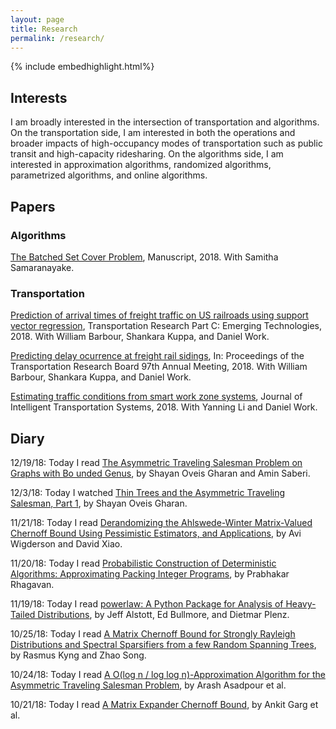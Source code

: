 ```yaml
---
layout: page
title: Research
permalink: /research/
---
```


{% include embedhighlight.html%}

## Interests

I am broadly interested in the intersection of transportation and algorithms. On the transportation side, I am interested in both the operations and broader impacts of high-occupancy modes of transportation such as public transit and high-capacity ridesharing. On the algorithms side, I am interested in approximation algorithms, randomized algorithms, parametrized algorithms, and online algorithms.

## Papers

### Algorithms
<a href="https://arxiv.org/abs/1811.10767">The Batched Set Cover Problem</a>, Manuscript, 2018. With Samitha Samaranayake.

### Transportation

<a href="https://www.sciencedirect.com/science/article/pii/S0968090X18307101">Prediction of arrival times of freight traffic on US railroads using support vector regression</a>, Transportation Research Part C: Emerging Technologies, 2018. With William Barbour, Shankara Kuppa, and Daniel Work.

<a href="https://trid.trb.org/view/1496714">Predicting delay ocurrence at freight rail sidings</a>, In: Proceedings of the Transportation Research Board 97th Annual Meeting, 2018. With William Barbour, Shankara Kuppa, and Daniel Work.

<a href="https://www.tandfonline.com/doi/abs/10.1080/15472450.2018.1438274">Estimating traffic conditions from smart work zone systems</a>, Journal of Intelligent Transportation Systems, 2018. With Yanning Li and Daniel Work.

## Diary
12/19/18: Today I read <a href="https://arxiv.org/pdf/0909.2849.pdf">The Asymmetric Traveling Salesman Problem on Graphs with Bo
unded Genus</a>, by Shayan Oveis Gharan and Amin Saberi.

12/3/18: Today I watched <a href="https://www.birs.ca/events/2018/5-day-workshops/18w5088/videos/watch/201809250934-OveisGharan.html">Thin Trees and the Asymmetric Traveling Salesman, Part 1</a>, by Shayan Oveis Gharan.

11/21/18: Today I read <a href="http://theoryofcomputing.org/articles/v004a003/">Derandomizing the Ahlswede-Winter Matrix-Valued Chernoff Bound Using Pessimistic Estimators, and Applications</a>, by Avi Wigderson and David Xiao.

11/20/18: Today I read <a href="https://www.sciencedirect.com/science/article/pii/0022000088900037">Probabilistic Construction of Deterministic Algorithms: Approximating Packing Integer Programs</a>, by Prabhakar Rhagavan.

11/19/18: Today I read <a href="https://journals.plos.org/plosone/article?id=10.1371/journal.pone.0085777">powerlaw: A Python Package for Analysis of Heavy-Tailed Distributions</a>, by Jeff Alstott, Ed Bullmore, and Dietmar Plenz.

10/25/18: Today I read <a href="https://arxiv.org/pdf/1810.08345.pdf">A Matrix Chernoff Bound for Strongly Rayleigh Distributions and Spectral Sparsifiers from a few Random Spanning Trees</a>, by Rasmus Kyng and Zhao Song.

10/24/18: Today I read <a href="https://pubsonline.informs.org/doi/pdf/10.1287/opre.2017.1603">A O(log n / log log n)-Approximation Algorithm for the Asymmetric Traveling Salesman Problem</a>, by Arash Asadpour et al.

10/21/18: Today I read <a href="https://arxiv.org/pdf/1704.03864.pdf">A Matrix Expander Chernoff Bound</a>, by Ankit Garg et al.
